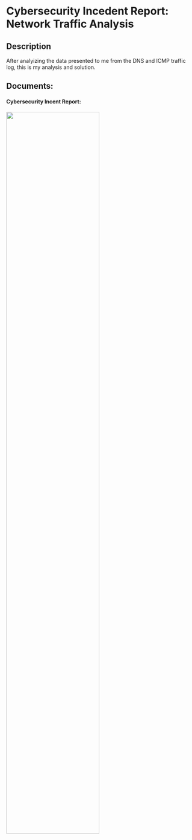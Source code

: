 <h1>Cybersecurity Incedent Report: Network Traffic Analysis </h1>

<h2>Description</h2>
After analyizing the data presented to me from the DNS and ICMP traffic log, this is my analysis and solution. 
<br />

<h2>Documents:</h2>

 <h4>
Cybersecurity Incent Report: </h4>
<img src="https://imgur.com/sgDzpFV.png" height="70%" width="70%" />
